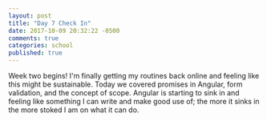 ```yaml
---
layout: post
title: "Day 7 Check In"
date: 2017-10-09 20:32:22 -0500
comments: true
categories: school
published: true
---
```


Week two begins! I'm finally getting my routines back online and feeling like this might be sustainable. Today we covered promises in Angular, form validation, and the concept of scope. Angular is starting to sink in and feeling like something I can write and make good use of; the more it sinks in the more stoked I am on what it can do.